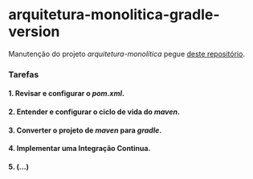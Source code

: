 # arquitetura-monolitica-gradle-version

Manutenção do projeto _arquitetura-monolítica_  pegue [deste repositório](https://github.com/emmanuelneri/arquitetura-monolitica).

### Tarefas 

#### 1. Revisar e configurar o _pom.xml_.

#### 2. Entender e configurar o ciclo de vida do _maven_.

#### 3. Converter o projeto de _maven_ para _gradle_.

#### 4. Implementar uma Integração Continua.

#### 5. (...)
